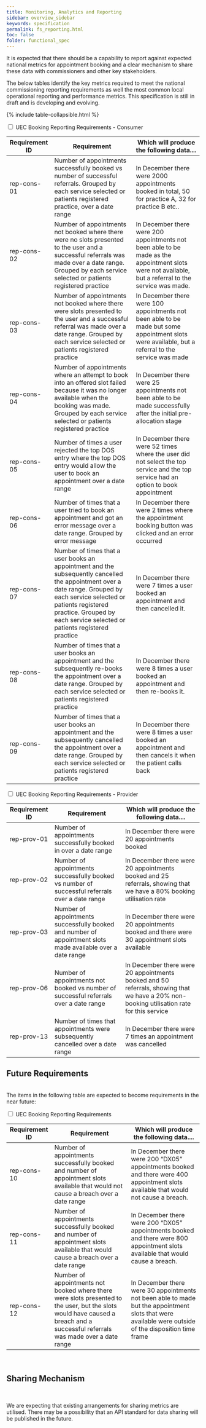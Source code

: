 ```yaml
---
title: Monitoring, Analytics and Reporting
sidebar: overview_sidebar
keywords: specification
permalink: fs_reporting.html
toc: false
folder: functional_spec
---
```


It is expected that there should be a capability to report against expected national metrics for appointment booking and a clear mechanism to share these data with commissioners and other key stakeholders.

The below tables identify the key metrics required to meet the national commissioning reporting requirements as well the most common local operational reporting and performance metrics. This specification is still in draft and is developing and evolving.

{% include table-collapsible.html %} 
<p>

<!------------------------------------------------------------------------------------------------------->  
<!------------------------------------------------------------------------------------------------------->  
<!-----------------------------------------------TABLE-1------------------------------------------------->       
<!------------------------------------------------------------------------------------------------------->  
<!------------------------------------------------------------------------------------------------------->

<div class="wrap-collabsible">
  <input id="collapsible1" class="toggle" type="checkbox">
  <label for="collapsible1" class="lbl-toggle">UEC Booking Reporting Requirements - Consumer</label>
  <div class="collapsible-content">
    <div class="content-inner">
      <p>        
      <table class="pure-table pure-table-bordered"> 
            <thead>
              <tr>
                <th data-field="ID" data-sortable="true">Requirement ID</th>
                <th data-field="REQUIREMENT" data-sortable="true">Requirement</th>
                <th data-field="OUTPUT" data-sortable="true">Which will produce the following data....</th>                
              </tr>
            </thead>
        <tbody>   
       <!------------------------------ROW----------------------------------->   
              <tr>
                <td>rep-cons-01</td>
                <td>Number of appointments successfully booked vs number of successful referrals. Grouped by each service selected or patients registered practice, over a date range</td>
                <td>In December there were 2000 appointments booked in total, 50 for practice A, 32 for practice B etc..</td>      
              </tr>      
      <!------------------------------ROW----------------------------------->         
              <tr>
                <td>rep-cons-02</td>
                <td>Number of appointments not booked where there were no slots presented to the user and a successful referrals was made over a date range. Grouped by each service selected or patients registered practice</td>
                <td>In December there were 200 appointments not been able to be made as the appointment slots were not available, but a referral to the service was made.</td>      
              </tr>
      <!------------------------------ROW----------------------------------->   
              <tr>
                <td>rep-cons-03</td>
                <td>Number of appointments not booked where there were slots presented to the user and a successful referral was made over a date range. Grouped by each service selected or patients registered practice</td>
                <td>In December there were 100 appointments not been able to be made but some appointment slots were available, but a referral to the service was made</td>      
              </tr>     
      <!------------------------------ROW----------------------------------->   
              <tr>
                <td>rep-cons-04</td>
                <td>Number of appointments where an attempt to book into an offered slot failed because it was no longer available when the booking was made. Grouped by each service selected or patients registered practice</td>
                <td>In December there were 25 appointments not been able to be made successfully after the initial pre-allocation stage</td>      
              </tr>
      <!------------------------------ROW----------------------------------->   
              <tr>
                <td>rep-cons-05</td>
                <td>Number of times a user rejected the top DOS entry where the top DOS entry would allow the user to book an appointment over a date range</td>
                <td>In December there were 52 times where the user did not select the top service and the top service had an option to book appointment</td>      
              </tr>
      <!------------------------------ROW----------------------------------->   
              <tr>
                <td>rep-cons-06</td>
                <td>Number of times that a user tried to book an appointment and got an error message over a date range. Grouped by error message</td>
                <td>In December there were 2 times where the appointment booking button was clicked and an error occurred</td>      
              </tr>
      <!------------------------------ROW----------------------------------->   
              <tr>
                <td>rep-cons-07</td>
                <td>Number of times that a user books an appointment and the subsequently cancelled the appointment over a date range. Grouped by each service selected or patients registered practice. Grouped by each service selected or patients registered practice</td>
                <td>In December there were 7 times a user booked an appointment and then cancelled it.</td>      
              </tr>
      <!------------------------------ROW----------------------------------->   
              <tr>
                <td>rep-cons-08</td>
                <td>Number of times that a user books an appointment and the subsequently re-books the appointment over a date range. Grouped by each service selected or patients registered practice</td>
                <td>In December there were 8 times a user booked an appointment and then re-books it.</td>      
              </tr>
      <!------------------------------ROW----------------------------------->   
              <tr>
                <td>rep-cons-09</td>
                <td>Number of times that a user books an appointment and the subsequently cancelled the appointment over a date range. Grouped by each service selected or patients registered practice</td>
                <td>In December there were 8 times a user booked an appointment and then cancels it when the patient calls back</td>     
              </tr>
            </tbody>
      </table> 
      </p>
    </div>
  </div>
</div>

<p>
<!------------------------------------------------------------------------------------------------------->  
<!------------------------------------------------------------------------------------------------------->  
<!-----------------------------------------------TABLE-2------------------------------------------------->       
<!------------------------------------------------------------------------------------------------------->  
<!------------------------------------------------------------------------------------------------------->  
<div class="wrap-collabsible">
 <input id="collapsible2" class="toggle" type="checkbox">
 <label for="collapsible2" class="lbl-toggle">UEC Booking Reporting Requirements - Provider</label>
 <div class="collapsible-content">
    <div class="content-inner">
      <p>        
      <table class="pure-table pure-table-bordered"> 
            <thead>
              <tr>
                <th data-field="ID" data-sortable="true">Requirement ID</th>
                <th data-field="REQUIREMENT" data-sortable="true">Requirement</th>
                <th data-field="OUTPUT" data-sortable="true">Which will produce the following data....</th>                
              </tr>
            </thead>
            <tbody>
      <!------------------------------ROW----------------------------------->   
              <tr>
                <td>rep-prov-01</td>
                <td>Number of appointments successfully booked in over a date range</td>
                <td>In December there were 20 appointments booked</td>      
              </tr>
      <!------------------------------ROW----------------------------------->   
               <tr>
                <td>rep-prov-02</td>
                <td>Number of appointments successfully booked vs number of successful referrals over a date range</td>
                <td>In December there were 20 appointments booked and 25 referrals, showing that we have a 80% booking utilisation rate</td>      
              </tr>
      <!------------------------------ROW----------------------------------->   
              <tr>
                <td>rep-prov-03</td>
                <td>Number of appointments successfully booked and number of appointment slots made available over a date range</td>
                <td>In December there were 20 appointments booked and there were 30 appointment slots available</td>      
              </tr>      
      <!------------------------------ROW----------------------------------->   
              <tr>
                <td>rep-prov-06</td>
                <td>Number of appointments not booked vs number of successful referrals over a date range</td>
                <td>In December there were 20 appointments booked and 50 referrals, showing that we have a 20% non-booking utilisation rate for this service</td>      
              </tr> 
      <!------------------------------ROW----------------------------------->   
              <tr>
                <td>rep-prov-13</td>
                <td>Number of times that appointments were subsequently cancelled over a date range</td>
                <td>In December there were 7 times an appointment was cancelled</td>      
              </tr>
      <!------------------------------ROW-----------------------------------> 
        </tbody>
      </table> 
      </p>
    </div>
  </div>
 </div>
 

<p>  
<h2>Future Requirements</h2>
<p>
<br>
The items in the following table are expected to become requirements in the near future: 
<p>
<!------------------------------------------------------------------------------------------------------->  
<!------------------------------------------------------------------------------------------------------->  
<!-----------------------------------------------TABLE-3------------------------------------------------->       
<!------------------------------------------------------------------------------------------------------->  
<!------------------------------------------------------------------------------------------------------->  
<div class="wrap-collabsible">
 <input id="collapsible3" class="toggle" type="checkbox">
 <label for="collapsible3" class="lbl-toggle">UEC Booking Reporting Requirements</label>
 <div class="collapsible-content">
    <div class="content-inner">
      <p>        
      <table class="pure-table pure-table-bordered"> 
            <thead>
              <tr>
                <th data-field="ID" data-sortable="true">Requirement ID</th>
                <th data-field="REQUIREMENT" data-sortable="true">Requirement</th>
                <th data-field="OUTPUT" data-sortable="true">Which will produce the following data....</th>                
              </tr>
            </thead>
            <tbody>
      <!------------------------------ROW----------------------------------->   
            <tr>
             <td>rep-cons-10</td>
             <td>Number of appointments successfully booked and number of appointment slots available that would not cause a breach over a date range</td>
             <td>In December there were 200 “DX05” appointments booked and there were 400 appointment slots available that would not cause a breach.</td>      
            </tr>
  <!------------------------------ROW----------------------------------->   
            <tr>
             <td>rep-cons-11</td>
             <td>Number of appointments successfully booked and number of appointment slots available that would cause a breach over a date range</td>
             <td>In December there were 200 “DX05” appointments booked and there were 800 appointment slots available that would cause a breach.</td>      
            </tr>   
  <!------------------------------ROW----------------------------------->   
            <tr>
             <td>rep-cons-12</td>
             <td>Number of appointments not booked where there were slots presented to the user, but the slots would have caused a breach and a successful referrals was made over a date range</td>
             <td>In December there were 30 appointments not been able to made but the appointment slots that were available were outside of the disposition time frame</td>      
            </tr>
        </tbody>
       </table> 
      </p>
    </div>
  </div>
 </div>
 
<p>
  
<br>
  
<h2>Sharing Mechanism</h2>

<br>
<p> 
We are expecting that existing arrangements for sharing metrics are utilised. There may be a possibility that an API standard for data sharing will be published in the future.
